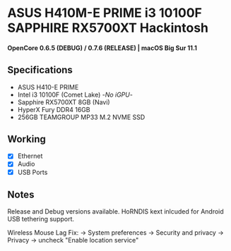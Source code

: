 # ASUS H410M-E PRIME i3 10100F SAPPHIRE RX5700XT Hackintosh

#### OpenCore 0.6.5 (DEBUG) / 0.7.6 (RELEASE) | macOS Big Sur 11.1

## Specifications

- ASUS H410-E PRIME
- Intel i3 10100F (Comet Lake) -_No iGPU_-
- Sapphire RX5700XT 8GB (Navi)
- HyperX Fury DDR4 16GB
- 256GB TEAMGROUP MP33 M.2 NVME SSD

## Working

- [x] Ethernet
- [x] Audio
- [x] USB Ports

## Notes

Release and Debug versions available. HoRNDIS kext inlcuded for Android USB tethering support.

Wireless Mouse Lag Fix:
-> System preferences -> Security and privacy -> Privacy -> uncheck "Enable location service"
